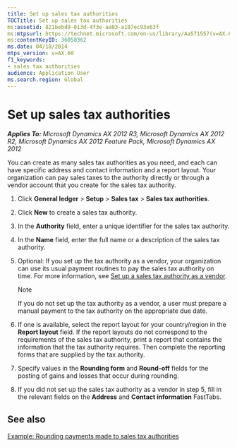 ```yaml
---
title: Set up sales tax authorities
TOCTitle: Set up sales tax authorities
ms:assetid: 821bebd9-013d-4f3e-aa03-a107ec93e63f
ms:mtpsurl: https://technet.microsoft.com/en-us/library/Aa571557(v=AX.60)
ms:contentKeyID: 36058362
ms.date: 04/18/2014
mtps_version: v=AX.60
f1_keywords:
- sales tax authorities
audience: Application User
ms.search.region: Global
---
```


# Set up sales tax authorities 


_**Applies To:** Microsoft Dynamics AX 2012 R3, Microsoft Dynamics AX 2012 R2, Microsoft Dynamics AX 2012 Feature Pack, Microsoft Dynamics AX 2012_

You can create as many sales tax authorities as you need, and each can have specific address and contact information and a report layout. Your organization can pay sales taxes to the authority directly or through a vendor account that you create for the sales tax authority.

1.  Click **General ledger** \> **Setup** \> **Sales tax** \> **Sales tax authorities**.

2.  Click **New** to create a sales tax authority.

3.  In the **Authority** field, enter a unique identifier for the sales tax authority.

4.  In the **Name** field, enter the full name or a description of the sales tax authority.

5.  Optional: If you set up the tax authority as a vendor, your organization can use its usual payment routines to pay the sales tax authority on time. For more information, see [Set up a sales tax authority as a vendor](set-up-a-sales-tax-authority-as-a-vendor.md).
    

    > [!NOTE]
    > <P>If you do not set up the tax authority as a vendor, a user must prepare a manual payment to the tax authority on the appropriate due date.</P>



6.  If one is available, select the report layout for your country/region in the **Report layout** field. If the report layouts do not correspond to the requirements of the sales tax authority, print a report that contains the information that the tax authority requires. Then complete the reporting forms that are supplied by the tax authority.

7.  Specify values in the **Rounding form** and **Round-off** fields for the posting of gains and losses that occur during rounding.

8.  If you did not set up the sales tax authority as a vendor in step 5, fill in the relevant fields on the **Address** and **Contact information** FastTabs.

## See also

[Example: Rounding payments made to sales tax authorities](example-rounding-payments-made-to-sales-tax-authorities.md)

  


